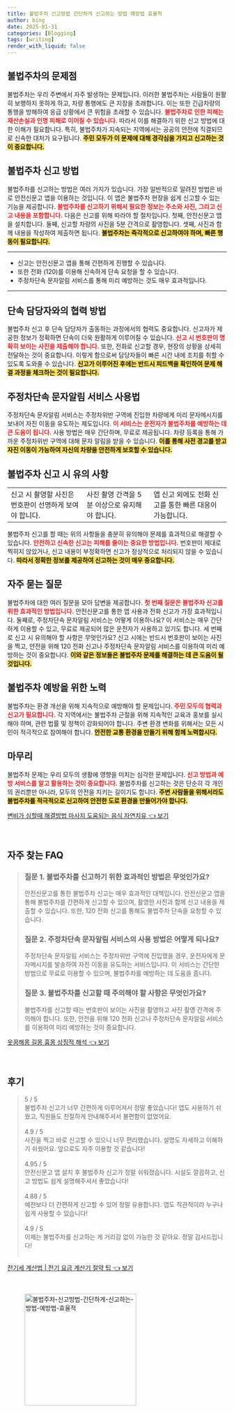 ```yaml
---
title: 불법주차 신고방법 간단하게 신고하는 방법 예방법 효율적
author: bing
date: 2025-01-31
categories: [Blogging]
tags: [writing]
render_with_liquid: false
---
```



<h2 id='불법주차의 문제점'>불법주차의 문제점</h2>

<p>불법주차는 우리 주변에서 자주 발생하는 문제입니다. 이러한 불법주차는 사람들이 원활히 보행하지 못하게 하고, 차량 통행에도 큰 지장을 초래합니다. 이는 또한 긴급차량의 통행을 방해하여 응급 상황에서 큰 위험을 초래할 수 있습니다. <b><span style="color: #ee2323;">불법주차로 인한 피해는 재산손실과 인명 피해로 이어질 수 있습니다.</span></b> 따라서 이를 해결하기 위한 신고 방법에 대한 이해가 필요합니다. 특히, 불법주차가 지속되는 지역에서는 공공의 안전에 직결되므로 신속한 대처가 요구됩니다. <b><span style="background-color: #ffe066;">주민 모두가 이 문제에 대해 경각심을 가지고 신고하는 것이 중요합니다.</span></b></p>

<h2 id='불법주차 신고 방법'>불법주차 신고 방법</h2>

<p>불법주차를 신고하는 방법은 여러 가지가 있습니다. 가장 일반적으로 알려진 방법은 바로 안전신문고 앱을 이용하는 것입니다. 이 앱은 불법주차 현장을 쉽게 신고할 수 있는 기능을 제공합니다. <b><span style="color: #ee2323;">불법주차를 신고하기 위해서 필요한 정보는 주소와 사진, 그리고 신고 내용을 포함합니다.</span></b> 다음은 신고를 위해 따라야 할 절차입니다. 첫째, 안전신문고 앱을 설치합니다. 둘째, 신고할 차량의 사진을 5분 간격으로 촬영합니다. 셋째, 사진과 함께 내용을 작성하여 제출하면 됩니다. <b><span style="background-color: #ffe066;">불법주차는 즉각적으로 신고하여야 하며, 빠른 행동이 필요합니다.</span></b></p>

<hr />

<ul>
    <li>신고는 안전신문고 앱을 통해 간편하게 진행할 수 있습니다.</li>
    <li>또한 전화 (120)를 이용해 신속하게 단속 요청을 할 수 있습니다.</li>
    <li>주정차단속 문자알림 서비스를 통해 미리 예방하는 것도 매우 효과적입니다.</li>
</ul>

<hr />

<h2 id='단속 담당자와의 협력 방법'>단속 담당자와의 협력 방법</h2>

<p>불법주차 신고 후 단속 담당자가 출동하는 과정에서의 협력도 중요합니다. 신고자가 제공한 정보가 정확하면 단속이 더욱 원활하게 이루어질 수 있습니다. <b><span style="color: #ee2323;">신고 시 번호판이 명확히 보이는 사진을 제출해야 합니다.</span></b> 또한, 전화로 신고할 경우, 현장의 상황을 상세히 전달하는 것이 중요합니다. 이렇게 함으로써 담당자들이 빠른 시간 내에 조치를 취할 수 있도록 도와줄 수 있습니다. <b><span style="background-color: #ffe066;">신고가 이루어진 후에는 반드시 피드백을 확인하여 문제 해결 과정을 체크하는 것이 필요합니다.</span></b></p>

<h2 id='주정차단속 문자알림 서비스 사용법'>주정차단속 문자알림 서비스 사용법</h2>

<p>주정차단속 문자알림 서비스는 주정차위반 구역에 진입한 차량에게 미리 문자메시지를 보내어 자진 이동을 유도하는 제도입니다. <b><span style="color: #ee2323;">이 서비스는 운전자가 불법주차를 예방하는 데 큰 도움이 됩니다.</span></b> 사용 방법은 매우 간단하며, 무료로 제공됩니다. 차량 등록을 통해 가까운 주정차위반 구역에 대해 문자 알림을 받을 수 있습니다. <b><span style="background-color: #ffe066;">이를 통해 사전 경고를 받고 자진 이동이 가능하여 자신의 차량을 안전하게 보호할 수 있습니다.</span></b></p>

<h2 id='불법주차 신고 시 유의 사항'>불법주차 신고 시 유의 사항</h2>

<table>
    <tr>
        <td>신고 시 촬영할 사진은 번호판이 선명하게 보여야 합니다.</td>
        <td>사진 촬영 간격을 5분 이상으로 유지해야 합니다.</td>
        <td>앱 신고 외에도 전화 신고를 통한 빠른 대응이 가능합니다.</td>
    </tr>
</table>

<p>불법주차 신고를 할 때는 위의 사항들을 충분히 유의해야 문제를 효과적으로 해결할 수 있습니다. <b><span style="color: #ee2323;">안전하고 신속한 신고는 피해를 줄이는 중요한 방법입니다.</span></b> 번호판이 제대로 찍히지 않았거나, 신고 내용이 부정확하면 신고가 정상적으로 처리되지 않을 수 있습니다. <b><span style="background-color: #ffe066;">따라서 정확한 정보를 제공하여 신고하는 것이 매우 중요합니다.</span></b></p>

<h2 id='Q&A'>자주 묻는 질문</h2>

<p>불법주차에 대한 여러 질문을 모아 답변을 제공합니다. <b><span style="color: #ee2323;">첫 번째 질문은 불법주차 신고를 위한 효과적인 방법입니다.</span></b> 안전신문고를 통한 앱 사용과 전화 신고가 가장 효과적입니다. 둘째로, 주정차단속 문자알림 서비스는 어떻게 이용하나요? 이 서비스는 매우 간단하게 이용할 수 있고, 무료로 제공되어 많은 운전자가 사용하고 있기도 합니다. 세 번째로 신고 시 유의해야 할 사항은 무엇인가요? 신고 시에는 반드시 번호판이 보이는 사진을 찍고, 안전을 위해 120 전화 신고나 주정차단속 문자알림 서비스를 이용하여 미리 예방하는 것이 중요합니다. <b><span style="background-color: #ffe066;">이와 같은 정보들은 불법주차 문제를 해결하는 데 큰 도움이 될 것입니다.</span></b></p>

<h2 id='불법주차 예방을 위한 노력'>불법주차 예방을 위한 노력</h2>

<p>불법주차는 환경 개선을 위해 지속적으로 예방해야 할 문제입니다. <b><span style="color: #ee2323;">주민 모두의 협력과 신고가 필요합니다.</span></b> 각 지역에서는 불법주차 근절을 위해 지속적인 교육과 홍보를 실시해야 하며, 관련 법률 및 정책이 강화되어야 합니다. 주변 환경 변화를 위해서는 모든 시민이 적극적으로 참여해야 합니다. <b><span style="background-color: #ffe066;">안전한 교통 환경을 만들기 위해 함께 노력합시다.</span></b></p>

<h2 id='마무리'>마무리</h2>

<p>불법주차 문제는 우리 모두의 생활에 영향을 미치는 심각한 문제입니다. <b><span style="color: #ee2323;">신고 방법과 예방 서비스를 알고 활용하는 것이 중요합니다.</span></b> 불법주차를 신고하는 것은 단순히 각 개인의 권리뿐만 아니라, 모두의 안전을 지키는 길이기도 합니다. <b><span style="background-color: #ffe066;">주변 사람들을 위해서라도 불법주차를 적극적으로 신고하여 안전한 도로 환경을 만들어가야 합니다.</span></b></p>


<p><a class="click-button" title="변비가 심할때 해결방법 마사지 도움되는 음식 자연치유" href="https://blackassets.github.io/posts/%EB%B3%80%EB%B9%84%EA%B0%80-%EC%8B%AC%ED%95%A0%EB%95%8C-%ED%95%B4%EA%B2%B0%EB%B0%A9%EB%B2%95-%EB%A7%88%EC%82%AC%EC%A7%80-%EB%8F%84%EC%9B%80%EB%90%98%EB%8A%94-%EC%9D%8C%EC%8B%9D-%EC%9E%90%EC%97%B0%EC%B9%98%EC%9C%A0/" rel="dofollow">변비가 심할때 해결방법 마사지 도움되는 음식 자연치유 👈 보기</a></p><br>
<h2 id='자주_찾는_FAQ'>자주 찾는 FAQ</h2>
<div itemscope="" itemtype="https://schema.org/FAQPage"> 
<blockquote> 
<div itemscope="" itemprop="mainEntity" itemtype="https://schema.org/Question"> 
<h3 itemprop="name">질문 1. 불법주차를 신고하기 위한 효과적인 방법은 무엇인가요?</h3> 
<div itemscope="" itemprop="acceptedAnswer" itemtype="https://schema.org/Answer"> 
<span itemprop="text"> 
<p>안전신문고를 통한 불법주차 신고는 매우 효과적인 대책입니다. 안전신문고 앱을 통해 불법주차를 간편하게 신고할 수 있으며, 촬영한 사진과 함께 신고 내용을 제출할 수 있습니다. 또한, 120 전화 신고를 통해도 불법주차 단속을 요청할 수 있습니다.</p> 
</span> 
</div> 
</div> 

<div itemscope="" itemprop="mainEntity" itemtype="https://schema.org/Question"> 
<h3 itemprop="name">질문 2. 주정차단속 문자알림 서비스의 사용 방법은 어떻게 되나요?</h3> 
<div itemscope="" itemprop="acceptedAnswer" itemtype="https://schema.org/Answer"> 
<span itemprop="text"> 
<p>주정차단속 문자알림 서비스는 주정차위반 구역에 진입했을 경우, 운전자에게 문자메시지를 발송하여 자진 이동을 유도하는 서비스입니다. 이 서비스는 간단한 방법으로 무료로 이용할 수 있으며, 불법주차를 예방하는 데 도움을 줍니다.</p> 
</span> 
</div> 
</div> 

<div itemscope="" itemprop="mainEntity" itemtype="https://schema.org/Question"> 
<h3 itemprop="name">질문 3. 불법주차를 신고할 때 주의해야 할 사항은 무엇인가요?</h3> 
<div itemscope="" itemprop="acceptedAnswer" itemtype="https://schema.org/Answer"> 
<span itemprop="text"> 
<p>불법주차를 신고할 때는 번호판이 보이는 사진을 촬영하고 사진 촬영 간격에 주의해야 합니다. 또한, 안전을 위해 120 전화 신고나 주정차단속 문자알림 서비스를 이용하여 미리 예방하는 것이 중요합니다.</p> 
</span> 
</div> 
</div> 
</blockquote> 
</div>
<p><a class="click-button" title="옷꿈해몽 길몽 흉몽 상징적 해석" href="https://blackassets.github.io/posts/%EC%98%B7%EA%BF%88%ED%95%B4%EB%AA%BD-%EA%B8%B8%EB%AA%BD-%ED%9D%89%EB%AA%BD-%EC%83%81%EC%A7%95%EC%A0%81-%ED%95%B4%EC%84%9D/" rel="dofollow">옷꿈해몽 길몽 흉몽 상징적 해석 👈 보기</a></p><br>
<h2 id='후기'>후기</h2>
<div itemscope itemtype="https://schema.org/Product">
  <blockquote>
  <div itemprop="review" itemscope itemtype="https://schema.org/Review">
      <div itemprop="reviewRating" itemscope itemtype="https://schema.org/Rating"> <span itemprop="ratingValue">5</span> / <span itemprop="bestRating">5</span> </div>
      <span itemprop="reviewBody">불법주차 신고가 너무 간편하게 이루어져서 정말 좋았습니다! 앱도 사용하기 쉬웠고, 직원들도 친절하게 안내해주셔서 불편함이 없었어요.</span>
  </div>
  <br>
  <div itemprop="review" itemscope itemtype="https://schema.org/Review">
      <div itemprop="reviewRating" itemscope itemtype="https://schema.org/Rating"> <span itemprop="ratingValue">4.9</span> / <span itemprop="bestRating">5</span> </div>
      <span itemprop="reviewBody">사진을 찍고 바로 신고할 수 있으니 너무 편리했습니다. 설명도 자세하고 이해하기 쉬웠어요. 앞으로도 자주 이용할 것 같습니다!</span>
  </div>
  <br>
  <div itemprop="review" itemscope itemtype="https://schema.org/Review">
      <div itemprop="reviewRating" itemscope itemtype="https://schema.org/Rating"> <span itemprop="ratingValue">4.95</span> / <span itemprop="bestRating">5</span> </div>
      <span itemprop="reviewBody">안전신문고 앱 설치 후 불법주차 신고가 정말 쉬워졌습니다. 시설도 깔끔하고, 신고 방법도 쉽게 설명해주셔서 좋았습니다!</span>
  </div>
  <br>
  <div itemprop="review" itemscope itemtype="https://schema.org/Review">
      <div itemprop="reviewRating" itemscope itemtype="https://schema.org/Rating"> <span itemprop="ratingValue">4.88</span> / <span itemprop="bestRating">5</span> </div>
      <span itemprop="reviewBody">예전보다 더 간편하게 신고할 수 있어 정말 유용합니다. 앱도 직관적이라 누구나 쉽게 사용할 수 있습니다!</span>
  </div>
  <br>
  <div itemprop="review" itemscope itemtype="https://schema.org/Review">
      <div itemprop="reviewRating" itemscope itemtype="https://schema.org/Rating"> <span itemprop="ratingValue">4.9</span> / <span itemprop="bestRating">5</span> </div>
      <span itemprop="reviewBody">이제는 불법주차를 신고하는 게 거리감 없이 가능한 것 같아요. 정말 감사드립니다!</span>
  </div>
  <br>
  </blockquote>
</div>
<p><a class="click-button" title="전기세 계산법 | 전기 요금 계산기 절약 팁" href="https://blackassets.github.io/posts/%EC%A0%84%EA%B8%B0%EC%84%B8-%EA%B3%84%EC%82%B0%EB%B2%95-%EC%A0%84%EA%B8%B0-%EC%9A%94%EA%B8%88-%EA%B3%84%EC%82%B0%EA%B8%B0-%EC%A0%88%EC%95%BD-%ED%8C%81/" rel="dofollow">전기세 계산법 | 전기 요금 계산기 절약 팁 👈 보기</a></p><br>
<figure class="image"><img src="https://blackassets.github.io/assets/img/thumbnail/불법주차-신고방법-간단하게-신고하는-방법-예방법-효율적.webp" alt="불법주차-신고방법-간단하게-신고하는-방법-예방법-효율적" width="256" height="256"></figure>